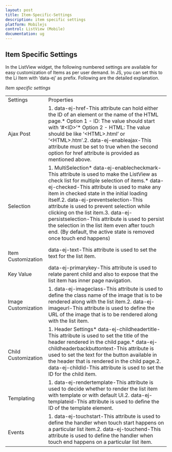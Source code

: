 ```yaml
---
layout: post
title: Item-Specific-Settings
description: item specific settings
platform: Mobilejs
control: ListView (Mobile)
documentation: ug
---
```


## Item Specific Settings

In the ListView widget, the following numbered settings are available for easy customization of Items as per user demand. In JS, you can set this to the Li Item with ‘data-ej’ as prefix. Following are the detailed explanation.

_Item specific settings_

<table>
<tr>
<td>
Settings</td><td>
Properties</td></tr>
<tr>
<td>
Ajax Post</td><td>
1. data-ej-href-This attribute can hold either the ID of an element or the name of the HTML page.* Option 1 - ID: The value should start with ‘#&lt;ID&gt;’* Option 2 - HTML: The value should be like ‘&lt;HTML&gt;.html’ or ‘&lt;HTML&gt;.htm’.2. data-ej-enableajax-This attribute must be set to true when the second option for href attribute is provided as mentioned above. </td></tr>
<tr>
<td>
<br>Selection</td><td>
1. MultiSelection* data-ej-enablecheckmark-This attribute is used to make the ListView as check list for multiple selection of items.* data-ej-checked-This attribute is used to make any item in checked state in the initial loading itself.2. data-ej-preventselection-This attribute is used to prevent selection while clicking on the list item.3. data-ej-persistselection-This attribute is used to persist the selection in the list item even after touch end. (By default, the active state is removed once touch end happens)</td></tr>
<tr>
<td>
<br>Item Customization</td><td>
data-ej-text-This attribute is used to set the text for the list item.</td></tr>
<tr>
<td>
Key Value</td><td>
data-ej-primarykey-This attribute is used to relate parent child and also to expose that the list item has inner page navigation.</td></tr>
<tr>
<td>
Image Customization</td><td>
1. data-ej-imageclass-This attribute is used to define the class name of the image that is to be rendered along with the list item.2. data-ej-imageurl-This attribute is used to define the URL of the image that is to be rendered along with the list item.</td></tr>
<tr>
<td>
<br>Child Customization</td><td>
1. Header Settings* data-ej-childheadertitle-This attribute is used to set the title of the header rendered in the child page.* data-ej-childheaderbackbuttontext-This attribute is used to set the text for the button available in the header that is rendered in the child page.2. data-ej-childId-This attribute is used to set the ID for the child item.</td></tr>
<tr>
<td>
<br>Templating</td><td>
1. data-ej-rendertemplate-This attribute is used to decide whether to render the list item with template or with default UI.2. data-ej-templateid-This attribute is used to define the ID of the template element.</td></tr>
<tr>
<td>
<br>Events</td><td>
1. data-ej-touchstart-This attribute is used to define the handler when touch start happens on a particular list item.2. data-ej-touchend-This attribute is used to define the handler when touch end happens on a particular list item.</td></tr>
</table>



